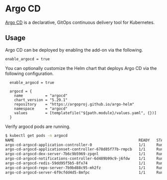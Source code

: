 # Argo CD

[Argo CD](https://argo-cd.readthedocs.io/en/stable/) is a declarative, GitOps continuous delivery tool for Kubernetes. 

## Usage

Argo CD can be deployed by enabling the add-on via the following.

```hcl
enable_argocd = true
```

You can optionally customize the Helm chart that deploys Argo CD via the following configuration.

```hcl
  enable_argocd = true

  argocd = {
    name          = "argocd"
    chart_version = "5.29.1"
    repository    = "https://argoproj.github.io/argo-helm"
    namespace     = "argocd"
    values        = [templatefile("${path.module}/values.yaml", {})]
  }

```

Verify argocd pods are running.

```sh
$ kubectl get pods -n argocd
NAME                                                        READY   STATUS    RESTARTS   AGE
argo-cd-argocd-application-controller-0                     1/1     Running   0          146m
argo-cd-argocd-applicationset-controller-678d85f77b-rmpcb   1/1     Running   0          146m
argo-cd-argocd-dex-server-7b6c9b5969-zpqnl                  1/1     Running   0          146m
argo-cd-argocd-notifications-controller-6d489b99c9-j6fdw    1/1     Running   0          146m
argo-cd-argocd-redis-59dd95f5b5-8fx74                       1/1     Running   0          146m
argo-cd-argocd-repo-server-7b9bd88c95-mh2fz                 1/1     Running   0          146m
argo-cd-argocd-server-6f9cfdd4d5-8mfpc                      1/1     Running   0          146m
```